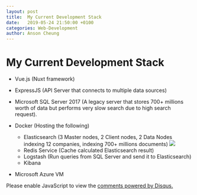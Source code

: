 ```yaml
---
layout: post
title:  My Current Development Stack
date:   2019-05-24 21:50:00 +0100
categories: Web-Development
author: Anson Cheung
---
```


# My Current Development Stack
- Vue.js (Nuxt framework)
- ExpressJS (API Server that connects to multiple data sources)
- Microsoft SQL Server 2017 (A legacy server that stores 700+ millions worth of data but performs very slow search due to high search request). 
- Docker (Hosting the following) 
  - Elasticsearch (3 Master nodes, 2 Client nodes, 2 Data Nodes indexing 12 companies, indexing 700+ millions documents) ![][datasize]
  - Redis Service (Cache calculated Elasticsearch result)
  - Logstash (Run queries from SQL Server and send it to Elasticsearch)
  - Kibana

- Microsoft Azure VM

<script async src="https://pagead2.googlesyndication.com/pagead/js/adsbygoogle.js"></script>
<!-- Pages -->
<ins class="adsbygoogle"
     style="display:block"
     data-ad-client="ca-pub-3447513048440895"
     data-ad-slot="9229199209"
     data-ad-format="auto"
     data-full-width-responsive="true"></ins>
<script>
     (adsbygoogle = window.adsbygoogle || []).push({});
</script>

<div id="disqus_thread"></div>
<script>

/**
*  RECOMMENDED CONFIGURATION VARIABLES: EDIT AND UNCOMMENT THE SECTION BELOW TO INSERT DYNAMIC VALUES FROM YOUR PLATFORM OR CMS.
*  LEARN WHY DEFINING THESE VARIABLES IS IMPORTANT: https://disqus.com/admin/universalcode/#configuration-variables*/
/*
var disqus_config = function () {
this.page.url = window.location.href;  // Replace PAGE_URL with your page's canonical URL variable
this.page.identifier = 'setting-up-nuxt-with-tailwind-css'; // Replace PAGE_IDENTIFIER with your page's unique identifier variable
};
*/
(function() { // DON'T EDIT BELOW THIS LINE
var d = document, s = d.createElement('script');
s.src = 'https://ansonc.disqus.com/embed.js';
s.setAttribute('data-timestamp', +new Date());
(d.head || d.body).appendChild(s);
})();
</script>
<noscript>Please enable JavaScript to view the <a href="https://disqus.com/?ref_noscript">comments powered by Disqus.</a></noscript>

[datasize]:https://image.prntscr.com/image/qwJx0S5qQKaWebNNr2bxIw.png